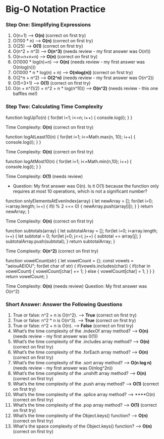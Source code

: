 # Big-O Notation Practice


### Step One: Simplifying Expressions

1. O(n+1) --> **O(n)** (correct on first try)
2. O(100 * n) --> **O(n)** (correct on first try)
3. O(25) --> **O(1)** (correct on first try)
4. O(n^2 + n^3) --> **O(n^3)** (needs review - my first answer was O(n!)) 
5. O(n+n+n+n) --> **O(n)** (correct on first try)
6. O(1000 * log(n)+n) --> **O(n)** (needs review - my first answer was O(nlog(n)))
7. O(1000 * n * log(n) + n) --> **O(nlog(n))** (correct on first try)
8. O(2^n + n^2) --> **O(2^n)** (needs review - my first answer was O(n^2))
9. O(5+3+1) --> **O(1)**  (correct on first try)
10. O(n + n^(1/2) + n^2 + n * log(n^10)) --> **O(n^2)** (needs review - this one baffles me!)



### Step Two: Calculating Time Complexity

function logUpTo(n) {
    for(let i=1; i<=n; i++) {
        console.log(i);
    }
}

Time Complexity: **O(n)** (correct on first try)


function logAtLeast10(n) {
    for(let i=1; i<=Math.max(n, 10); i++) {
        console.log(i);
    }
}

Time Complexity: **O(n)** (correct on first try)


function logAtMost10(n) {
    for(let i=1; i<=Math.min(n,10); i++) {
        console.log(i);
    }
}

Time Complexity: **O(1)** (needs review) 
* Question: My first answer was O(n).  Is it O(1) because the function only requires
at most 10 operations, which is not a significant number?


function onlyElementsAtEvenIndex(array) {
    let newArray = [];
    for(let i=0; i<array.length; i++) {
        if(i % 2 === 0) {
            newArray.push(array[i]);
        }
    }
    return newArray;
}

Time Complexity: **O(n)** (correct on first try)


function subtotals(array) {
    let subtotalArray = [];
    for(let i=0; i<array.length; i++) {
        let subtotal = 0;
        for(let j=0; j<=i; j++) {
            subtotal += array[j];
        }
        subtotalArray.push(subtotal);
    }
    return subtotalArray;
}

Time Complexity: **O(n^2)** (correct on first try)


function vowelCount(str) {
    let vowelCount = {};
    const vowels = "aeiouAEIOU";
    for(let char of str) {
        if(vowels.includes(char)) {
            if(char in vowelCount) {
                vowelCount[char] += 1;
            } else {
                vowelCount[char] = 1;
            }
        }
    }
    return vowelCount;
}

Time Complexity: **O(n)** (needs review)
Question: My first answer was O(n^2)



### Short Answer: Answer the Following Questions

1. True or false: n^2 + n is O(n^2). --> **True** (correct on first try)
2. True or false: n^2 * n is O(n^3). --> **True** (correct on first try)
3. True or false: n^2 + n is O(n). --> **False** (correct on first try)
4. What’s the time complexity of the .indexOf array method? --> **O(n)** (needs review - my first answer was 0(1))
5. What’s the time complexity of the .includes array method? --> **O(n)** (correct on first try)
6. What’s the time complexity of the .forEach array method? --> **O(n)** (correct on first try)
7. What’s the time complexity of the .sort array method? --> **O(n log n)** (needs review - my first answer was O(nlog^2n))
8. What’s the time complexity of the .unshift array method? --> **O(n)** (correct on first try)
9. What’s the time complexity of the .push array method? --> **O(1)** (correct on first try)
10. What’s the time complexity of the .splice array method? --> ****O(n) (correct on first try)
11. What’s the time complexity of the .pop array method? --> **O(1)** (correct on first try)
12. What’s the time complexity of the Object.keys() function? --> **O(n)** (correct on first try)
13. What's the space complexity of the Object.keys() function? --> **O(n)** (correct on first try)



